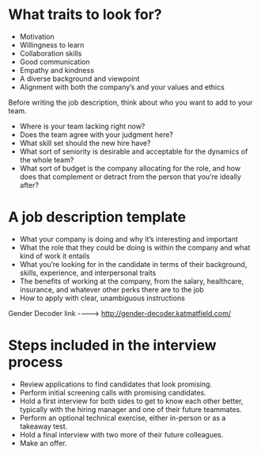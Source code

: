 # What traits to look for?

-   Motivation
-   Willingness to learn
-   Collaboration skills
-   Good communication
-   Empathy and kindness
-   A diverse background and viewpoint
-   Alignment with both the company’s and your values and ethics

Before writing the job description, think about who you want to add to your team.

-   Where is your team lacking right now?
-   Does the team agree with your judgment here?
-   What skill set should the new hire have?
-   What sort of seniority is desirable and acceptable for the dynamics of the whole team?
-   What sort of budget is the company allocating for the role, and how does that complement or detract from the person that you’re ideally after?

# A job description template

-   What your company is doing and why it’s interesting and important
-   What the role that they could be doing is within the company and what kind of work it entails
-   What you’re looking for in the candidate in terms of their background, skills, experience, and interpersonal traits
-   The benefits of working at the company, from the salary, healthcare, insurance, and whatever other perks there are to the job
-   How to apply with clear, unambiguous instructions

Gender Decoder link ----> http://gender-decoder.katmatfield.com/

# Steps included in the interview process

-   Review applications to find candidates that look promising.
-   Perform initial screening calls with promising candidates.
-   Hold a first interview for both sides to get to know each other better, typically with the hiring manager and one of their future teammates.
-   Perform an optional technical exercise, either in-person or as a takeaway test.
-   Hold a final interview with two more of their future colleagues.
-   Make an offer.
